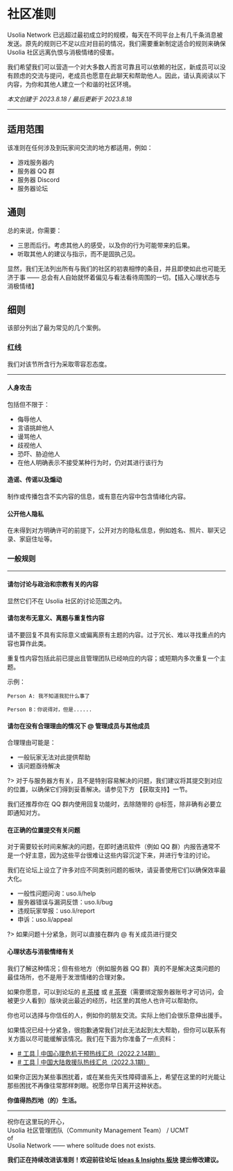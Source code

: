 # 社区准则

Usolia Network 已远超过最初成立时的规模，每天在不同平台上有几千条消息被发送。原先的规则已不足以应对目前的情况，我们需要重新制定适合的规则来确保 Usolia 社区远离仇恨与消极情绪的侵害。

我们希望我们可以营造一个对大多数人而言可靠且可以依赖的社区，新成员可以没有顾虑的交流与提问，老成员也愿意在此聊天和帮助他人。因此，请认真阅读以下内容，为你和其他人建立一个和谐的社区环境。

*本文创建于 2023.8.18  /  最后更新于 2023.8.18*

----------

## 适用范围

该准则在任何涉及到玩家间交流的地方都适用，例如：

- 游戏服务器内
- 服务器 QQ 群
- 服务器 Discord
- 服务器论坛

## 通则

总的来说，你需要：

- 三思而后行。考虑其他人的感受，以及你的行为可能带来的后果。
- 听取其他人的建议与指示，而不是固执己见。

显然，我们无法列出所有与我们的社区的初衷相悖的条目，并且即使如此也可能无济于事 —— 总会有人自始就怀着偏见与看法看待周围的一切。【插入心理状态与消极情绪】

## 细则

该部分列出了最为常见的几个案例。

### 红线

我们对该节所含行为采取零容忍态度。

---

#### 人身攻击

包括但不限于：

- 侮辱他人
- 言语挑衅他人
- 谩骂他人
- 歧视他人
- 恐吓、胁迫他人
- 在他人明确表示不接受某种行为时，仍对其进行该行为

#### 造谣、传谣以及煽动

制作或传播包含不实内容的信息，或有意在内容中包含情绪化内容。

#### 公开他人隐私

在未得到对方明确许可的前提下，公开对方的隐私信息，例如姓名、照片、聊天记录、家庭住址等。

### 一般规则

---

#### 请勿讨论与政治和宗教有关的内容

显然它们不在 Usolia 社区的讨论范围之内。

#### 请勿发布无意义、离题与重复性内容

请不要回复不具有实际意义或偏离原有主题的内容。过于冗长、难以寻找重点的内容也算作此类。

重复性内容包括此前已提出且管理团队已经响应的内容；或短期内多次重复一个主题。


示例：

```
Person A: 我不知道我犯什么事了

Person B：你说得对，但是......
```

#### 请勿在没有合理理由的情况下 @ 管理成员与其他成员

合理理由可能是：

- 一般玩家无法对此提供帮助
- 该问题亟待解决

?> 对于与服务器方有关，且不是特别容易解决的问题，我们建议将其提交到对应的位置，以确保它们得到妥善解决。请参见下方 【获取支持】一节。

我们还推荐你在 QQ 群内使用回复功能时，去除随带的 @标签，除非确有必要立即通知对方。

#### 在正确的位置提交有关问题

对于需要较长时间来解决的问题，在即时通讯软件（例如 QQ 群）内报告通常不是一个好主意，因为这些平台很难让这些内容沉淀下来，并进行专注的讨论。

我们在论坛上设立了许多对应不同类别问题的板块，请妥善使用它们以确保效率最大化。

* 一般性问题问询：uso.li/help  
* 服务器错误与漏洞反馈：uso.li/bug  
* 违规玩家举报：uso.li/report  
* 申诉：uso.li/appeal

?> 如果问题十分紧急，则可以直接在群内 @ 有关成员进行提交

#### 心理状态与消极情绪有关

我们了解这种情况；但有些地方（例如服务器 QQ 群）真的不是解决这类问题的最佳场所，也不是用于发泄情绪的合理对象。

如果你愿意，可以到论坛的 [# 茶楼](https://usolia.net/forums/11/) 或 [# 茶寮](https://usolia.net/forums/36/)（需要绑定服务器账号才可访问，会被更少人看到）版块说出最近的经历，社区里的其他人也许可以帮助你。

你也可以选择与你信任的人，例如你的朋友交流。实际上他们会很乐意伸出援手。

如果情况已经十分紧急，很抱歉通常我们对此无法起到太大帮助，但你可以联系有关方面以尽可能缓解该情况。我们在下面为你准备了一点资料：

- [# 工具 | 中国心理危机干预热线汇总（2022.2.14期）](https://mp.weixin.qq.com/s/pRYTYnuvUvlJNNn-bVagcQ)
- [# 工具 | 中国大陆救援队热线汇总（2022.3.1期）](https://mp.weixin.qq.com/s/QRsNjZ7pIslUYPF67PVeNg)

如果你正因为某些事困扰着，或在某些先天性障碍谱系上，希望在这里的时光能让那些困扰不再像往常那样刺眼。祝愿你早日离开这种状态。

**你值得热烈地（的）生活。**

---

祝你在这里玩的开心，<br>
Usolia 社区管理团队（Community Management Team） / UCMT<br>
of<br>
Usolia Network —— where solitude does not exists.

**我们正在持续改进该准则！欢迎前往论坛 [Ideas & Insights 板块](https://usolia.net/forums/7/) 提出修改建议。**